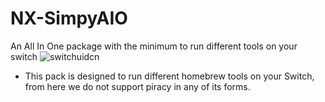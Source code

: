 # NX-SimpyAIO
 An All In One package with the minimum to run different tools on your switch
![switchuidcn](https://github.com/Coll147/NX-SimpyAIO/assets/91793263/4497951c-cd0c-4a76-b6ac-cedf2ac311a8)

- This pack is designed to run different homebrew tools on your Switch, from here we do not support piracy in any of its forms.
